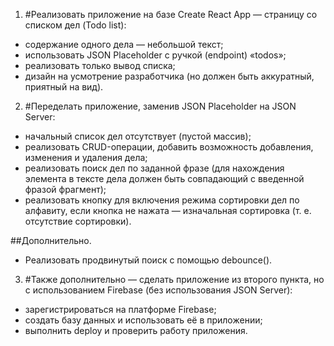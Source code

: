 1. #Реализовать приложение на базе Create React App — страницу со списком дел (Todo list):

-   содержание одного дела — небольшой текст;
-   использовать JSON Placeholder с ручкой (endpoint) «todos»;
-   реализовать только вывод списка;
-   дизайн на усмотрение разработчика (но должен быть аккуратный, приятный на вид).

2. #Переделать приложение, заменив JSON Placeholder на JSON Server:

-   начальный список дел отсутствует (пустой массив);
-   реализовать CRUD-операции, добавить возможность добавления, изменения и удаления дела;
-   реализовать поиск дел по заданной фразе (для нахождения элемента в тексте дела должен быть совпадающий с введенной фразой фрагмент);
-   реализовать кнопку для включения режима сортировки дел по алфавиту, если кнопка не нажата — изначальная сортировка (т. е. отсутствие сортировки).

##Дополнительно.

-   Реализовать продвинутый поиск с помощью debounce().

3. #Также дополнительно — сделать приложение из второго пункта, но с использованием Firebase (без использования JSON Server):

-   зарегистрироваться на платформе Firebase;
-   создать базу данных и использовать её в приложении;
-   выполнить deploy и проверить работу приложения.
